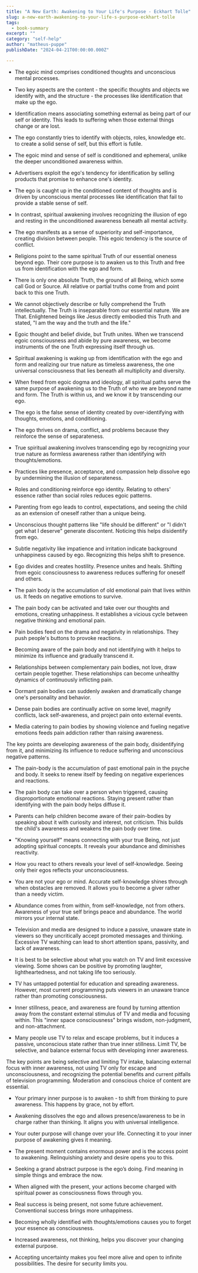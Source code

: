 ```yaml
---
title: "A New Earth: Awakening to Your Life's Purpose - Eckhart Tolle"
slug: a-new-earth-awakening-to-your-life-s-purpose-eckhart-tolle
tags: 
  - book-summary
excerpt: ""
category: "self-help"
author: "matheus-puppe"
publishDate: "2024-04-21T00:00:00.000Z"

---
```





- The egoic mind comprises conditioned thoughts and unconscious mental processes. 

- Two key aspects are the content - the specific thoughts and objects we identify with, and the structure - the processes like identification that make up the ego.

- Identification means associating something external as being part of our self or identity. This leads to suffering when those external things change or are lost. 

- The ego constantly tries to identify with objects, roles, knowledge etc. to create a solid sense of self, but this effort is futile. 

- The egoic mind and sense of self is conditioned and ephemeral, unlike the deeper unconditioned awareness within. 

- Advertisers exploit the ego's tendency for identification by selling products that promise to enhance one's identity.

- The ego is caught up in the conditioned content of thoughts and is driven by unconscious mental processes like identification that fail to provide a stable sense of self. 

- In contrast, spiritual awakening involves recognizing the illusion of ego and resting in the unconditioned awareness beneath all mental activity.



 

- The ego manifests as a sense of superiority and self-importance, creating division between people. This egoic tendency is the source of conflict. 

- Religions point to the same spiritual Truth of our essential oneness beyond ego. Their core purpose is to awaken us to this Truth and free us from identification with the ego and form. 

- There is only one absolute Truth, the ground of all Being, which some call God or Source. All relative or partial truths come from and point back to this one Truth. 

- We cannot objectively describe or fully comprehend the Truth intellectually. The Truth is inseparable from our essential nature. We are That. Enlightened beings like Jesus directly embodied this Truth and stated, "I am the way and the truth and the life."

- Egoic thought and belief divide, but Truth unites. When we transcend egoic consciousness and abide by pure awareness, we become instruments of the one Truth expressing itself through us. 

- Spiritual awakening is waking up from identification with the ego and form and realizing our true nature as timeless awareness, the one universal consciousness that lies beneath all multiplicity and diversity.

- When freed from egoic dogma and ideology, all spiritual paths serve the same purpose of awakening us to the Truth of who we are beyond name and form. The Truth is within us, and we know it by transcending our ego.



- The ego is the false sense of identity created by over-identifying with thoughts, emotions, and conditioning. 

- The ego thrives on drama, conflict, and problems because they reinforce the sense of separateness.

- True spiritual awakening involves transcending ego by recognizing your true nature as formless awareness rather than identifying with thoughts/emotions.

- Practices like presence, acceptance, and compassion help dissolve ego by undermining the illusion of separateness. 

- Roles and conditioning reinforce ego identity. Relating to others' essence rather than social roles reduces egoic patterns.

- Parenting from ego leads to control, expectations, and seeing the child as an extension of oneself rather than a unique being.

- Unconscious thought patterns like "life should be different" or "I didn't get what I deserve" generate discontent. Noticing this helps disidentify from ego.

- Subtle negativity like impatience and irritation indicate background unhappiness caused by ego. Recognizing this helps shift to presence.

- Ego divides and creates hostility. Presence unites and heals. Shifting from egoic consciousness to awareness reduces suffering for oneself and others.

 

- The pain body is the accumulation of old emotional pain that lives within us. It feeds on negative emotions to survive. 

- The pain body can be activated and take over our thoughts and emotions, creating unhappiness. It establishes a vicious cycle between negative thinking and emotional pain.

- Pain bodies feed on the drama and negativity in relationships. They push people's buttons to provoke reactions. 

- Becoming aware of the pain body and not identifying with it helps to minimize its influence and gradually transcend it.

- Relationships between complementary pain bodies, not love, draw certain people together. These relationships can become unhealthy dynamics of continuously inflicting pain.

- Dormant pain bodies can suddenly awaken and dramatically change one's personality and behavior. 

- Dense pain bodies are continually active on some level, magnify conflicts, lack self-awareness, and project pain onto external events.

- Media catering to pain bodies by showing violence and fueling negative emotions feeds pain addiction rather than raising awareness.

The key points are developing awareness of the pain body, disidentifying from it, and minimizing its influence to reduce suffering and unconscious negative patterns.

- The pain-body is the accumulation of past emotional pain in the psyche and body. It seeks to renew itself by feeding on negative experiences and reactions.

- The pain body can take over a person when triggered, causing disproportionate emotional reactions. Staying present rather than identifying with the pain body helps diffuse it.

- Parents can help children become aware of their pain-bodies by speaking about it with curiosity and interest, not criticism. This builds the child's awareness and weakens the pain body over time.

- "Knowing yourself" means connecting with your true Being, not just adopting spiritual concepts. It reveals your abundance and diminishes reactivity.

- How you react to others reveals your level of self-knowledge. Seeing only their egos reflects your unconsciousness. 

- You are not your ego or mind. Accurate self-knowledge shines through when obstacles are removed. It allows you to become a giver rather than a needy victim.

- Abundance comes from within, from self-knowledge, not from others. Awareness of your true self brings peace and abundance. The world mirrors your internal state.



- Television and media are designed to induce a passive, unaware state in viewers so they uncritically accept promoted messages and thinking. Excessive TV watching can lead to short attention spans, passivity, and lack of awareness. 

- It is best to be selective about what you watch on TV and limit excessive viewing. Some shows can be positive by promoting laughter, lightheartedness, and not taking life too seriously.  

- TV has untapped potential for education and spreading awareness. However, most current programming puts viewers in an unaware trance rather than promoting consciousness.

- Inner stillness, peace, and awareness are found by turning attention away from the constant external stimulus of TV and media and focusing within. This "inner space consciousness" brings wisdom, non-judgment, and non-attachment.

- Many people use TV to relax and escape problems, but it induces a passive, unconscious state rather than true inner stillness. Limit TV, be selective, and balance external focus with developing inner awareness.

The key points are being selective and limiting TV intake, balancing external focus with inner awareness, not using TV only for escape and unconsciousness, and recognizing the potential benefits and current pitfalls of television programming. Moderation and conscious choice of content are essential.

 

- Your primary inner purpose is to awaken - to shift from thinking to pure awareness. This happens by grace, not by effort. 

- Awakening dissolves the ego and allows presence/awareness to be in charge rather than thinking. It aligns you with universal intelligence.

- Your outer purpose will change over your life. Connecting it to your inner purpose of awakening gives it meaning. 

- The present moment contains enormous power and is the access point to awakening. Relinquishing anxiety and desire opens you to this.

- Seeking a grand abstract purpose is the ego’s doing. Find meaning in simple things and embrace the now. 

- When aligned with the present, your actions become charged with spiritual power as consciousness flows through you. 

- Real success is being present, not some future achievement. Conventional success brings more unhappiness.

- Becoming wholly identified with thoughts/emotions causes you to forget your essence as consciousness. 

- Increased awareness, not thinking, helps you discover your changing external purpose. 

- Accepting uncertainty makes you feel more alive and open to infinite possibilities. The desire for security limits you.

